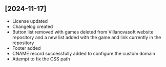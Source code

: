 ## [2024-11-17]
- License updated
- Changelog created
- Button list removed with games deleted from Villanovasoft website repository and a new list added with the game and link currently in the repository
- Footer added
- CNAME record successfully added to configure the custom domain
- Attempt to fix the CSS path
